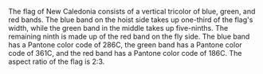 The flag of New Caledonia consists of a vertical tricolor of blue, green, and red bands. The blue band on the hoist side takes up one-third of the flag's width, while the green band in the middle takes up five-ninths. The remaining ninth is made up of the red band on the fly side. The blue band has a Pantone color code of 286C, the green band has a Pantone color code of 361C, and the red band has a Pantone color code of 186C. The aspect ratio of the flag is 2:3.